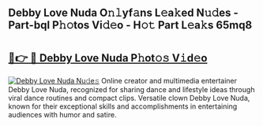 ## Debby Love Nuda O𝚗𝚕yf𝚊ns L𝚎a𝚔ed N𝚞𝚍es - Part-bqI P𝚑𝚘tos Vi𝚍𝚎o - H𝚘𝚝 Part L𝚎a𝚔s 65mq8

# <h2><a href="http://kf0isgp.oniu.top/?m=Debby+Love+Nuda">🔗👉 🔴 Debby Love Nuda P𝚑ot𝚘𝚜 V𝚒d𝚎o</a></h2>

[![Debby Love Nuda Nu𝚍e𝚜](https://i.imgur.com/0qMVB7G.gif)](http://kf0isgp.oniu.top/?m=Debby+Love+Nuda)
Online creator and multimedia entertainer Debby Love Nuda, recognized for sharing dance and lifestyle ideas through viral dance routines and compact clips. Versatile clown Debby Love Nuda, known for their exceptional skills and accomplishments in entertaining audiences with humor and satire.  
